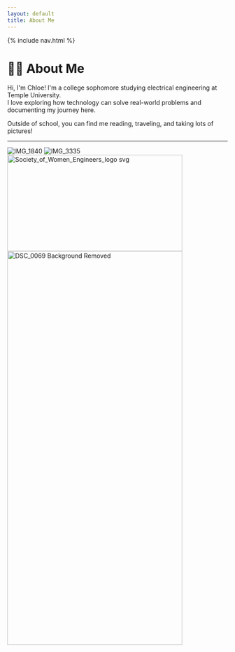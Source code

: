 ```yaml
---
layout: default
title: About Me
---
```


{% include nav.html %}

# 👩‍🎓 About Me

Hi, I'm Chloe! I'm a college sophomore studying electrical engineering at Temple University.  
I love exploring how technology can solve real-world problems and documenting my journey here.  

Outside of school, you can find me reading, traveling, and taking lots of pictures!

---
![IMG_1840](https://github.com/user-attachments/assets/5a481a7a-bc60-4e5b-bb79-547aafe05745)
![IMG_3335](https://github.com/user-attachments/assets/c9b7efd4-8449-490c-aaf0-c9b5a61e64e5)
<img width="400" height="220" alt="Society_of_Women_Engineers_logo svg" src="https://github.com/user-attachments/assets/f2eae716-b645-4dae-9544-924cf3a84f36" />
<img width="400" height="900" alt="DSC_0069 Background Removed" src="https://github.com/user-attachments/assets/9c22795b-1b2a-4aa3-a957-106c7938c908" />
